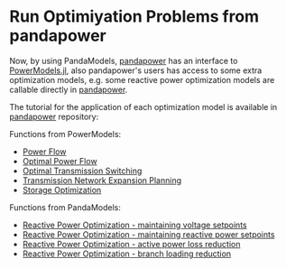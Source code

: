 # Run Optimiyation Problems from pandapower


Now, by using PandaModels, [pandapower](https://github.com/e2nIEE/pandapower) has an interface to [PowerModels.jl](https://lanl-ansi.github.io/PowerModels.jl/stable/), also pandapower's users has access to some extra optimization models, e.g. some reactive power optimization models are callable directly in [pandapower](https://github.com/e2nIEE/pandapower).

The tutorial for the application of each optimization model is available in [pandapower](https://github.com/e2nIEE/pandapower) repository:

Functions from PowerModels:

* [Power Flow](https://github.com/e2nIEE/pandapower/blob/develop/tutorials/pf_powermodels%20.ipynb)
* [Optimal Power Flow](https://github.com/e2nIEE/pandapower/blob/develop/tutorials/opf_powermodels.ipynb)
* [Optimal Transmission Switching](https://github.com/e2nIEE/pandapower/blob/develop/tutorials/ost_powermodels.ipynb)
* [Transmission Network Expansion Planning](https://github.com/e2nIEE/pandapower/blob/develop/tutorials/tnep_powermodels.ipynb)
* [Storage Optimization](https://github.com/e2nIEE/pandapower/blob/develop/tutorials/pandamodels_storage.ipynb)

Functions from PandaModels:
* [Reactive Power Optimization - maintaining voltage setpoints](https://github.com/e2nIEE/pandapower/blob/develop/tutorials/pandamodels_reactive%20power%20optimization.ipynb)
* [Reactive Power Optimization - maintaining reactive power setpoints](https://github.com/e2nIEE/pandapower/blob/develop/tutorials/pandamodels_reactive%20power%20optimization.ipynb)
* [Reactive Power Optimization - active power loss reduction](https://github.com/e2nIEE/pandapower/blob/develop/tutorials/pandamodels_reactive%20power%20optimization.ipynb)
* [Reactive Power Optimization - branch loading reduction](https://github.com/e2nIEE/pandapower/blob/develop/tutorials/pandamodels_reactive%20power%20optimization.ipynb)
